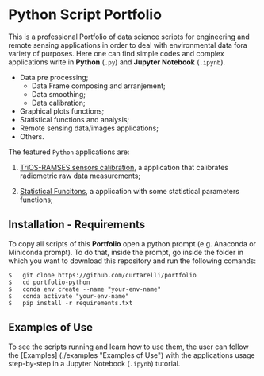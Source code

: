 # Python Script Portfolio
This is a professional Portfolio of data science scripts for engineering and remote sensing applications in order to deal with environmental data fora variety of purposes.
Here one can find simple codes and complex applications write in **Python** (`.py`) and **Jupyter Notebook** (`.ipynb`).

* Data pre processing;
	* Data Frame composing and arranjement;
	* Data smoothing;
	* Data calibration;
* Graphical plots functions;
* Statistical functions and analysis;
* Remote sensing data/images applications;
* Others.

The featured `Python` applications are:

1) [TriOS-RAMSES sensors calibration](./trios-calibration "trios-calibration application"), a application that calibrates radiometric raw data measurements;

2) [Statistical Funcitons](./statistical-functions "statistical-functions application"), a application with some statistical parameters functions;

## Installation - Requirements

To copy all scripts of this **Portfolio** open a python prompt (e.g. Anaconda or Miniconda prompt). To do that, inside the prompt, go inside the
folder in which you want to download this repository and run the following comands:

```
$	git clone https://github.com/curtarelli/portfolio
$	cd portfolio-python
$	conda env create --name "your-env-name"
$	conda activate "your-env-name"
$	pip install -r requirements.txt
```

## Examples of Use

To see the scripts running and learn how to use them, the user can follow the [Examples] (./examples "Examples of Use") with the applications usage step-by-step
in a Jupyter Notebook (`.ipynb`) tutorial.
